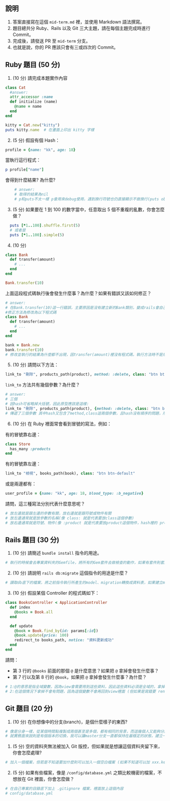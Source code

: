 ## 說明

1. 答案直接寫在這個 `mid-term.md` 裡，並使用 Markdown 語法撰寫。
1. 題目總共分 Ruby、Rails 以及 Git 三大主題，請在每個主題完成時進行 Commit。
1. 完成後，請發送 PR 至 `mid-term` 分支。
1. 也就是說，你的 PR 應該只會有三或四次的 Commit。

## Ruby 題目 (50 分)

1. (10 分) 請完成本題實作內容

```ruby
class Cat
  #answer:
  attr_accessor :name
  def initialize (name)
    @name = name
  end
end

kitty = Cat.new("kitty")
puts kitty.name  # 在畫面上印出 kitty 字樣
```

2. (5 分) 假設有個 Hash：

```ruby
profile = {name: "kk", age: 18}
```

當執行這行程式：

```ruby
p profile["name"]
```

會得到什麼結果? 為什麼?

```ruby
    # answer:
    # 取得的結果為nil
    # p和puts不太一樣 p會用來debug使用，遇到換行符號也仍直接顯示不做換行(puts obj.inspect)；puts則是顯示字串，遇到換行符號就換行(puts obj.to_s)，至於為什麼會是nil，原因在於不是用"name"，而是用:name (Symbol)
```

3. (5 分) 如果要在 1 到 100 的數字當中，任意取出 5 個不重複的亂數，你會怎麼做？

```ruby
  puts [*1..100].shuffle.first(5)
  # 或者是
  puts [*1..100].simple(5)
```

4. (10 分)
```ruby
class Bank
  def transfer(amount)
    # ...
  end
end

Bank.transfer(10)
```

上面這段程式碼執行後會發生什麼事？為什麼？如果有錯誤又該如何修正？

    
```ruby
# answer:
# 在Bank.transfer(10)這一行錯誤，主要原因是沒有建立新的Bank類別，變成rails會自己去找"Bank.transfer(integer)"方法，但是程式碼並沒有定義，所以rails出現找不到方法的錯誤
#修正方法為修改為以下程式碼
class Bank
  def transfer(amount)
    # ...
  end
end

bank = Bank.new
bank.transfer(10)
# 修改並執行的結果為什麼都不出現，因transfer(amount)裡沒有程式碼，執行方法時不是用puts
```

5. (10 分) 請問以下方法：

```ruby
link_to "刪除", products_path(product), method: :delete, class: "btn btn-default"
```

`link_to` 方法共有幾個參數？為什麼？

```ruby
# answer:
# 三個
# 因hash可省略掉大括號，因此原型應該是這樣:
link_to "刪除", products_path(product), {method: :delete, class: "btn btn-default"}
# 傳遞了三個參數 其中hash又包含了method,class這兩個參數，且hash沒有順序的問題，所以mehtod跟class可變換(但不能跟刪除、products_path(product)換)
```
    
    

6. (10 分) 在 Ruby 裡面常會看到冒號的寫法，例如：

有的冒號靠右邊：

```ruby
class Store
  has_many :products
end
```

有的冒號靠左邊：

```ruby
link_to "檢視", books_path(book), class: "btn btn-default"
```

或是兩邊都有：

```ruby
user_profile = {name: "kk", age: 18, blood_type: :b_negative}
```

請問，這三種寫法分別代表什麼意思呢？

```ruby
# 放左邊就是跟左邊的參數有關，放右邊就是跟符號或物件有關
# 放左邊通常就是放參數的名稱(像 class: 就是代表要放class這個參數)
# 放右邊通常就是符號、物件(像 :product 就是代表要放product這個物件，hash裡的 profile[:name] 就是要把name的key抓出來並取得value)
```

## Rails 題目 (30 分)

1. (10 分) 請簡述 `bundle install` 指令的用途。

```ruby
# 執行的時候會去專案資料夾的Gemfile，將所有的Gem套件去做檢查的動作，如果有套件則套用，若沒有時則是去https://rubygems.org/ 這個網址尋找Gem套件，下載回來後並套用，後續如果有Gem套件要再加裝，就到Gemfile檔案加上想要的套件後，將服務停止在執行一次bundle install指令，就可以把要加上去的套件下載回來並套用
```

2. (10 分) 請說明 `rails db:migrate` 這個指令的用途是什麼？

```ruby
# 讀取db底下的檔案，將之前指令執行所產生的model、migration轉換成資料表，如果建立model後沒有做這一行指令，rails會偵測問題說有建立但沒有作db:migrate的動作
```

3. (10 分) 假設某個 Controller 的程式碼如下：

```ruby
class BooksController < ApplicationController
  def index
    @books = Book.all
  end

  def update
    @book = Book.find_by(id: params[:id])
    @book.update(price: 100)
    redirect_to books_path, notice: "資料更新成功"
  end
end
```

請問：
- 第 3 行的 `@books` 前面的那個 `@` 是什麼意思？如果把 `@` 拿掉會發生什麼事？
- 第 7 行以及第 8 行的 `@book`，如果把 `@` 拿掉會發生什麼事？為什麼？

```ruby
# 1:@的意思是指全域變數，因為view會需要用到這些資料，因此這些資料必須是全域的，拿掉的話雖然程式會成功執行，但是view會因為取不到books而不會顯示東西
# 2:在這個情況下拿掉不會有問題，因為這個變數不會再回到view裡面 (但如果是寫錯要 render :new 就一定要有@，不然會有問題)
```

## Git 題目 (20 分)

1. (10 分) 在你想像中的分支(branch)，是個什麼樣子的東西?
```ruby
# 像是分身一樣，從某個時間點複製成兩個甚至是多個，都有相同的背景，而這幾個人又能夠分開去做各自的事情，變得像是獨立的存在，可能過程分身有缺陷，最後選擇自我了斷，但自殺的記憶並不會回到本尊，或是最後想要回到本尊身上，就將從複製後的那一秒鐘到回到本尊的那一秒所記憶下來的都回到本尊身上，使本尊除了有自己的記憶之外，也有分身離開自己的時候所擁有的記憶，當然有種情況就是同一個時間分身A在吃水果，分身B在吃包子，兩個回到本尊的時候可能就會造成了混亂現象，這時本尊就可以選擇我這個時間是吃了水果還是包子，又或是兩個都有吃
# 就實務面來說則是有個版本的切換，我可以讓master分支一直都保持在最穩定的狀態，建立一個分支去做全新的功能，如果不小心做壞了，直接把那個分支移除，並不會影響到master，除了節省工程師的時間，肝也不會再更黑了，若功能做好了且測試穩定了，就把分支所做過的變動讓master merge上去，讓master保持穩定
```
1. (5 分) 空的資料夾無法被加入 Git 版控，但如果就是想讓這個資料夾留下來，你會怎麼處理?
```ruby
# 加入一個檔案，但若是不知道要加什麼則可以加入一個空白檔案 (如果不知道可以加 xxx.keep or xxx.gitkeep在資料夾內)
```

2. (5 分) 如果有些檔案，像是 `/config/database.yml` 之類比較機密的檔案，不想放在 Git 裡面，你會怎麼做？
```ruby
# 在自己專案的目錄底下加上 .gitignore 檔案，裡面放上這個內容
# config/database.yml
```
